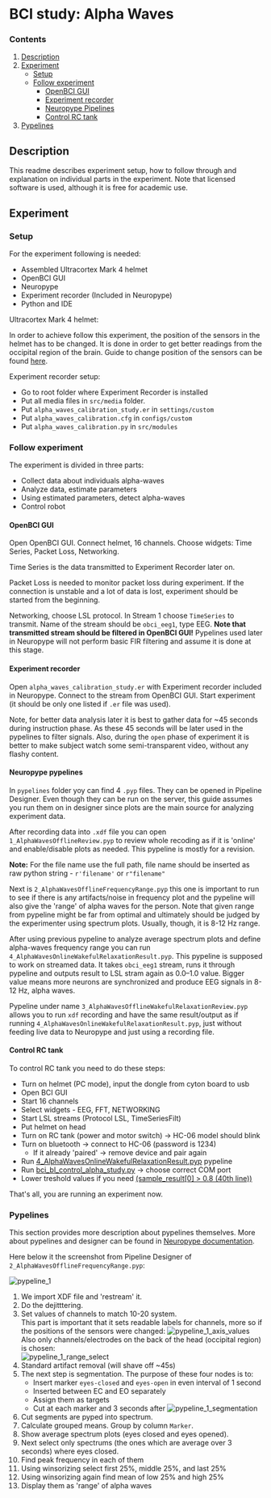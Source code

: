BCI study: Alpha Waves
===

### Contents

1. [Description](#description)
2. [Experiment](#experiment)
    - [Setup](#setup)
    - [Follow experiment](#follow-experiment)
      - [OpenBCI GUI](#openbci-gui)
      - [Experiment recorder](#experiment-recorder)
      - [Neuropype Pipelines](#neuropype-pypelines)
      - [Control RC tank](#control-rc-tank)
3. [Pypelines](#pypelines)


Description
---

This readme describes experiment setup, how to follow through and explanation on individual parts in the experiment. 
Note that licensed software is used, although it is free for academic use.


Experiment
---

### Setup
For the experiment following is needed:

- Assembled Ultracortex Mark 4 helmet
- OpenBCI GUI
- Neuropype
- Experiment recorder (Included in Neuropype)
- Python and IDE

Ultracortex Mark 4 helmet:

In order to achieve follow this experiment, the position of the sensors in the helmet has to be changed.
It is done in order to get better readings from the occipital region of the brain.
Guide to change position of the sensors can be found [here](../bci-occipital-sensor-reposition/README.md).

Experiment recorder setup:
- Go to root folder where Experiment Recorder is installed
- Put all media files in `src/media` folder.
- Put `alpha_waves_calibration_study.er` in `settings/custom`
- Put `alpha_waves_calibration.cfg` in `configs/custom`
- Put `alpha_waves_calibration.py` in `src/modules`

### Follow experiment

The experiment is divided in three parts:
- Collect data about individuals alpha-waves
- Analyze data, estimate parameters
- Using estimated parameters, detect alpha-waves
- Control robot

#### OpenBCI GUI

Open OpenBCI GUI. Connect helmet, 16 channels. Choose widgets: Time Series, Packet Loss, Networking.


Time Series is the data transmitted to Experiment Recorder later on.

Packet Loss is needed to monitor packet loss during experiment.
If the connection is unstable and a lot of data is lost, experiment should be started from the beginning.

Networking, choose LSL protocol.
In Stream 1 choose `TimeSeries` to transmit.
Name of the stream should be `obci_eeg1`, type EEG.
__Note that transmitted stream should be filtered in OpenBCI GUI!__
Pypelines used later in Neuropype will not perform basic FIR filtering and assume it is done at this stage.


#### Experiment recorder

Open `alpha_waves_calibration_study.er` with Experiment recorder included in Neuropype.
Connect to the stream from OpenBCI GUI.
Start experiment (it should be only one listed if `.er` file was used).

Note, for better data analysis later it is best to gather data for ~45 seconds during instruction phase.
As these 45 seconds will be later used in the pypelines to filter signals. 
Also, during the `open` phase of experiment it is better to make subject watch some semi-transparent video, 
without any flashy content.

#### Neuropype pypelines

In `pypelines` folder yoy can find 4 `.pyp` files.
They can be opened in Pipeline Designer.
Even though they can be run on the server, this guide assumes you
run them on in designer since plots are the main source for analyzing experiment data.

After recording data into `.xdf` file you can open `1_AlphaWavesOfflineReview.pyp` to review whole recoding
as if it is 'online' and enable/disable plots as needed. 
This pypeline is mostly for a revision.

__Note:__ For the file name use the full path, file name should be inserted as raw 
python string - `r'filename'` or `r"filename"`

Next is `2_AlphaWavesOfflineFrequencyRange.pyp` this one is important to run to see if there is any artifacts/noise 
in frequency plot and the pypeline will also give the 'range' of alpha waves for the person.
Note that given range from pypeline might be far from optimal and ultimately should be judged 
by the experimenter using spectrum plots.
Usually, though, it is 8-12 Hz range.

After using previous pypeline to analyze average spectrum plots and define alpha-waves frequency range you can
run  `4_AlphaWavesOnlineWakefulRelaxationResult.pyp`. 
This pypeline is supposed to work on streamed data. 
It takes `obci_eeg1` stream, runs it through pypeline and outputs result to LSL stram again as 0.0–1.0 value.
Bigger value means more neurons are synchronized and produce EEG signals in 8-12 Hz, alpha waves.

Pypeline under name `3_AlphaWavesOfflineWakefulRelaxationReview.pyp` allows you to run `xdf` recording and 
have the same result/output as if running `4_AlphaWavesOnlineWakefulRelaxationResult.pyp`, just without 
feeding live data to Neuropype and just using a recording file.

#### Control RC tank

To control RC tank you need to do these steps:

- Turn on helmet (PC mode), input the dongle from cyton board to usb
- Open BCI GUI
- Start 16 channels
- Select widgets - EEG, FFT, NETWORKING
- Start LSL streams (Protocol LSL, TimeSeriesFilt)
- Put helmet on head
- Turn on RC tank (power and motor switch) -> HC-06 model should blink
- Turn on bluetooth  -> connect to HC-06 (password is 1234)
    - If it already 'paired' -> remove device and pair again
- Run [4_AlphaWavesOnlineWakefulRelaxationResult.pyp](./pypelines/4_AlphaWavesOnlineWakefulRelaxationResult.pyp) pypeline
- Run [bci_bl_control_alpha_study.py](../simple-control/src/bci_bl_control/bci_bl_control_alpha_study.py) -> choose correct COM port
- Lower treshold values if you need [(sample_result[0] > 0.8 (40th line))](../simple-control/src/bci_bl_control/bci_bl_control_alpha_study.py) 

That's all, you are running an experiment now.

### Pypelines

This section provides more description about pypelines themselves.
More about pypelines and designer can be found in [Neuropype documentation](https://www.neuropype.io/docs/).

Here below it the screenshot from Pipeline Designer of `2_AlphaWavesOfflineFrequencyRange.pyp`:

![pypeline_1](./media/pypeline_1.png)

1. We import XDF file and 'restream' it.
2. Do the dejitttering.
3. Set values of channels to match 10-20 system.\
This part is important that it sets readable labels for channels, more so if the positions of the sensors were changed:
![pypeline_1_axis_values](./media/pypeline_1_axis_values.png)\
Also only channels/electrodes on the back of the head (occipital region) is chosen:\
![pypeline_1_range_select](./media/pypeline_1_range_select.png)
4. Standard artifact removal (will shave off ~45s)
5. The next step is segmentation. The purpose of these four nodes is to:
    - Insert marker `eyes-closed` and `eyes-open` in even interval of 1 second 
    - Inserted between EC and EO separately
    - Assign them as targets
    - Cut at each marker and 3 seconds after
![pypeline_1_segmentation](./media/pypeline_1_segmentation.png)
6. Cut segments are pyped into spectrum.
7. Calculate grouped means. Group by column `Marker`.
8. Show average spectrum plots (eyes closed and eyes opened).
9. Next select only spectrums (the ones which are average over 3 seconds) where eyes closed.
10. Find peak frequency in each of them
11. Using winsorizing select first 25%, middle 25%, and last 25%
12. Using winsorizing again find mean of low 25% and high 25%
13. Display them as 'range' of alpha waves

